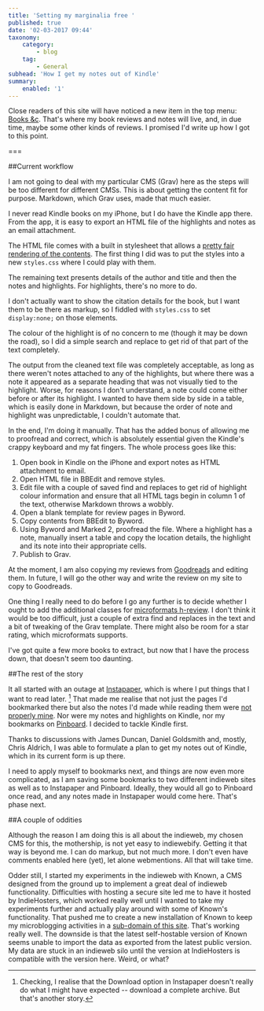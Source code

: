 ```yaml
---
title: 'Setting my marginalia free '
published: true
date: '02-03-2017 09:44'
taxonomy:
    category:
        - blog
    tag:
        - General
subhead: 'How I get my notes out of Kindle'
summary:
    enabled: '1'
---
```


Close readers of this site will have noticed a new item in the top menu: [Books &c](https://www.jeremycherfas.net/reviews). That's where my book reviews and notes will live, and, in due time, maybe some other kinds of reviews. I promised I'd write up how I got to this point.

===

##Current workflow

I am not going to deal with my particular CMS (Grav) here as the steps will be too different for different CMSs. This is about getting the content fit for purpose. Markdown, which Grav uses, made that much easier.

I never read Kindle books on my iPhone, but I do have the Kindle app there. From the app, it is easy to export an HTML file of the highlights and notes as an email attachment.

The HTML file comes with a built in stylesheet that allows a [pretty fair rendering of the contents][vaviblog 2]. The first thing I did was to put the styles into a new `styles.css` where I could play with them.

The remaining text presents details of the author and title and then the notes and highlights. For highlights, there's no more to do.

I don't actually want to show the citation details for the book, but I want them to be there as markup, so I fiddled with `styles.css` to set `display:none;` on those elements.

The colour of the highlight is of no concern to me (though it may be down the road), so I did a simple search and replace to get rid of that part of the text completely.

The output from the cleaned text file was completely acceptable, as long as there weren't notes attached to any of the highlights, but where there was a note it appeared as a separate heading that was not visually tied to the highlight. Worse, for reasons I don't understand, a note could come either before or after its highlight. I wanted to have them side by side in a table, which is easily done in Markdown, but because the order of note and highlight was unpredictable, I couldn't automate that.

In the end, I'm doing it manually. That has the added bonus of allowing me to proofread and correct, which is absolutely essential given the Kindle's crappy keyboard and my fat fingers. The whole process goes like this:

1. Open book in Kindle on the iPhone and export notes as HTML attachment to email.
2. Open HTML file in BBEdit and remove styles.
3. Edit file with a couple of saved find and replaces to get rid of highlight colour information and ensure that all HTML tags begin in column 1 of the text, otherwise Markdown throws a wobbly.
4. Open a blank template for review pages in Byword.
5. Copy contents from BBEdit to Byword.
6. Using Byword and Marked 2, proofread the file. Where a highlight has a note, manually insert a table and copy the location details, the highlight and its note into their appropriate cells.
7. Publish to Grav.

At the moment, I am also copying my reviews from [Goodreads](https://www.goodreads.com/user/show/808199-jeremy) and editing them. In future, I will go the other way and write the review on my site to copy to Goodreads. 

One thing I really need to do before I go any further is to decide whether I ought to add the additional classes for [microformats h-review](http://microformats.org/wiki/h-review). I don't think it would be too difficult, just a couple of extra find and replaces in the text and a bit of tweaking of the Grav template. There might also be room for a star rating, which microformats supports.

I've got quite a few more books to extract, but now that I have the process down, that doesn't seem too daunting.

##The rest of the story

It all started with an outage at [Instapaper](https://www.instapaper.com/u), which is where I put things that I want to read later. [^1] That made me realise that not just the pages I'd bookmarked there but also the notes I'd made while reading them were [not properly mine][vaviblog 6]. Nor were my notes and highlights on Kindle, nor my bookmarks on [Pinboard](https://pinboard.in/u:JeremyCherfas). I decided to tackle Kindle first.

[^1]: Checking, I realise that the Download option in Instapaper doesn't really do what I might have expected -- download a complete archive. But that's another story.

Thanks to discussions with James Duncan, Daniel Goldsmith and, mostly, Chris Aldrich, I was able to formulate a plan to get my notes out of Kindle, which in its current form is up there.

I need to apply myself to bookmarks next, and things are now even more complicated, as I am saving some bookmarks to two different indieweb sites as well as to Instapaper and Pinboard. Ideally, they would all go to Pinboard once read, and any notes made in Instapaper would come here. That's phase next.

##A couple of oddities

Although the reason I am doing this is all about the indieweb, my chosen CMS for this, the mothership, is not yet easy to indiewebify. Getting it that way is beyond me. I can do markup, but not much more. I don't even have comments enabled here (yet), let alone webmentions. All that will take time.

Odder still, I started my experiments in the indieweb with Known, a CMS designed from the ground up to implement a great deal of indieweb functionality. Difficulties with hosting a secure site led me to have it hosted by IndieHosters, which worked really well until I wanted to take my experiments further and actually play around with some of Known's functionality. That pushed me to create a new installation of Known to keep my microblogging activities in a [sub-domain of this site](https://stream.jeremycherfas.net). That's working really well. The downside is that the latest self-hostable version of Known seems unable to import the data as exported from the latest public version. My data are stuck in an indieweb silo until the version at IndieHosters is compatible with the version here. Weird, or what?

[vaviblog]: https://vaviblog.com/2017/further-adventures-in-extricating-kindle-notes-and-highlights
[vaviblog 2]: https://vaviblog.com/2017/untouched-html-notes-from-kindle-app
[vaviblog 3]: https://vaviblog.com/2017/i-followed-up-on-the-calibre-option-here2017extracting-notes-from-kindle-may-be-easier-than-i-thought-and-it
[vaviblog 4]: https://vaviblog.com/2017/i-hadnt-heard-of-wallabag-although-it-does-look-very
[vaviblog 5]: https://vaviblog.com/2017/extracting-notes-from-kindle-may-be-easier-than-i-thought
[vaviblog 6]: https://vaviblog.com/2017/what-to-do-about-bookmarked-pages